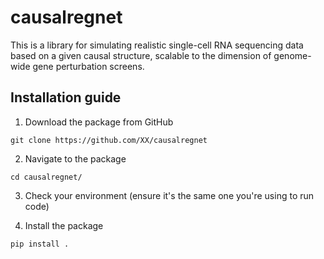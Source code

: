 # causalregnet

This is a library for simulating realistic single-cell RNA sequencing data based on a given causal structure, scalable to the dimension of genome-wide gene perturbation screens.

## Installation guide 

1. Download the package from GitHub

```
git clone https://github.com/XX/causalregnet
```

2. Navigate to the package 

```
cd causalregnet/
```

3. Check your environment (ensure it's the same one you're using to run code)

4. Install the package

```
pip install .
```
